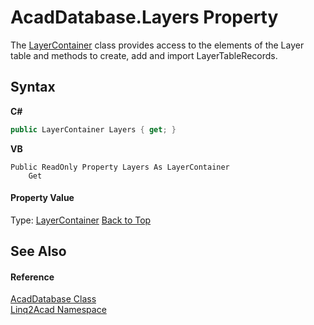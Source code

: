 # AcadDatabase.Layers Property 
 

The <a href="T_Linq2Acad_LayerContainer.md#LayerContainer-Class">LayerContainer</a> class provides access to the elements of the Layer table and methods to create, add and import LayerTableRecords.

## Syntax

**C#**<br />
``` C#
public LayerContainer Layers { get; }
```

**VB**<br />
``` VB
Public ReadOnly Property Layers As LayerContainer
	Get
```


#### Property Value
Type: <a href="T_Linq2Acad_LayerContainer.md#LayerContainer-Class">LayerContainer</a>
<a href="#AcadDatabaseLayers-Property">Back to Top</a>

## See Also


#### Reference
<a href="T_Linq2Acad_AcadDatabase.md#AcadDatabase-Class">AcadDatabase Class</a><br /><a href="N_Linq2Acad.md#Linq2Acad-Namespace">Linq2Acad Namespace</a><br />
